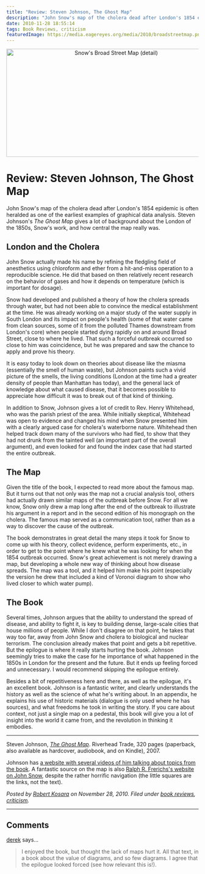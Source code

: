 ```yaml
---
title: "Review: Steven Johnson, The Ghost Map"
description: "John Snow's map of the cholera dead after London's 1854 epidemic is often heralded as one of the earliest examples of graphical data analysis. Steven Johnson's The Ghost Map gives a lot of background about the London of the 1850s, Snow's work, and how central the map really was."
date: 2010-11-28 18:55:14
tags: Book Reviews, criticism
featuredImage: https://media.eagereyes.org/media/2010/broadstreetmap.png
---
```


<p align="center"><img src="https://media.eagereyes.org/media/2010/broadstreetmap.png" alt="Snow's Broad Street Map (detail)" width="560" height="283" /></p>

# Review: Steven Johnson, The Ghost Map

John Snow's map of the cholera dead after London's 1854 epidemic is often heralded as one of the earliest examples of graphical data analysis. Steven Johnson's <em>The Ghost Map</em> gives a lot of background about the London of the 1850s, Snow's work, and how central the map really was.

## London and the Cholera

John Snow actually made his name by refining the fledgling field of anesthetics using chloroform and ether from a hit-and-miss operation to a reproducible science. He did that based on then relatively recent research on the behavior of gases and how it depends on temperature (which is important for dosage).

Snow had developed and published a theory of how the cholera spreads through water, but had not been able to convince the medical establishment at the time. He was already working on a major study of the water supply in South London and its impact on people's health (some of that water came from clean sources, some of it from the polluted Thames downstream from London's core) when people started dying rapidly on and around Broad Street, close to where he lived. That such a forceful outbreak occurred so close to him was coincidence, but he was prepared and saw the chance to apply and prove his theory.

It is easy today to look down on theories about disease like the miasma (essentially the smell of human waste), but Johnson paints such a vivid picture of the smells, the living conditions (London at the time had a greater density of people than Manhattan has today), and the general lack of knowledge about what caused disease, that it becomes possible to appreciate how difficult it was to break out of that kind of thinking.

In addition to Snow, Johnson gives a lot of credit to Rev. Henry Whitehead, who was the parish priest of the area. While initially skeptical, Whitehead was open to evidence and changed his mind when Snow presented him with a clearly argued case for cholera's waterborne nature. Whitehead then helped track down many of the survivors who had fled, to show that they had not drunk from the tainted well (an important part of the overall argument), and even looked for and found the index case that had started the entire outbreak.

## The Map

Given the title of the book, I expected to read more about the famous map. But it turns out that not only was the map not a crucial analysis tool, others had actually drawn similar maps of the outbreak before Snow. For all we know, Snow only drew a map long after the end of the outbreak to illustrate his argument in a report and in the second edition of his monograph on the cholera. The famous map served as a communication tool, rather than as a way to discover the cause of the outbreak.

The book demonstrates in great detail the many steps it took for Snow to come up with his theory, collect evidence, perform experiments, etc., in order to get to the point where he knew what he was looking for when the 1854 outbreak occurred. Snow's great achievement is not merely drawing a map, but developing a whole new way of thinking about how disease spreads. The map was a tool, and it helped him make his point (especially the version he drew that included a kind of Voronoi diagram to show who lived closer to which water pump).

## The Book

Several times, Johnson argues that the ability to understand the spread of disease, and ability to fight it, is key to building dense, large-scale cities that house millions of people. While I don't disagree on that point, he takes that way too far, away from John Snow and cholera to biological and nuclear terrorism. The conclusion already makes that point and gets a bit repetitive. But the epilogue is where it really starts hurting the book. Johnson seemingly tries to make the case for he importance of what happened in the 1850s in London for the present and the future. But it ends up feeling forced and unnecessary. I would recommend skipping the epilogue entirely.

Besides a bit of repetitiveness here and there, as well as the epilogue, it's an excellent book. Johnson is a fantastic writer, and clearly understands the history as well as the science of what he's writing about. In an appendix, he explains his use of historic materials (dialogue is only used where he has sources), and what freedoms he took in writing the story. If you care about context, not just a single map on a pedestal, this book will give you a lot of insight into the world it came from, and the revolution in thinking it embodies.

<hr />

Steven Johnson, <em><a href="http://www.amazon.com/Ghost-Map-Londons-Terrifying-Epidemic/dp/1594482691/" target="_blank">The Ghost Map</a></em>. Riverhead Trade, 320 pages (paperback, also available as hardcover, audiobook, and on Kindle), 2007.

Johnson has <a href="http://www.theghostmap.com/" target="_blank">a website with several videos of him talking about topics from the book</a>. A fantastic source on the map is also <a href="http://www.ph.ucla.edu/epi/snow.html" target="_blank">Ralph R. Frerichs's website on John Snow</a>, despite the rather horrific navigation (the little squares are the links, not the text).


_Posted by <a href="/about">Robert Kosara</a> on November 28, 2010. Filed under [book reviews](/tag/book-reviews), [criticism](/section/criticism)._


<aside class="comments">

---
## Comments

<a href="http://i-ocean.blogspot.com/" rel="nofollow noopener" target="_blank">derek</a> says…
>	I enjoyed the book, but thought the lack of maps hurt it. All that text, in a book about the value of diagrams, and so few diagrams. I agree that the epilogue looked forced (see how relevant this is!). 

</aside>

